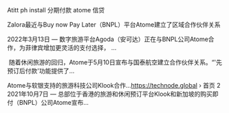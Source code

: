 Atitt ph install 分期付款  atome 信贷

Zalora最近与Buy now Pay Later（BNPL）平台Atome建立了区域合作伙伴关系

2022年3月13日 — 数字旅游平台Agoda（安可达）正在与BNPL公司Atome合作，为菲律宾增加更灵活的支付选择， ...

 随着休闲旅游的回归，Atome于5月10日宣布与国泰航空建立合作伙伴关系。“'先预订后付款'功能提供了...

Atome与软银支持的旅游科技公司Klook合作...https://technode.global › 首页 2 2021年10月7日 — 总部位于香港的旅游和休闲预订平台Klook和新加坡的购买即付（BNPL）公司Atome宣布...
